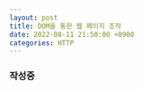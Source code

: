 ```yaml
---
layout: post
title: DOM을 통한 웹 페이지 조작
date: 2022-08-11 21:50:00 +0900
categories: HTTP
---
```

### 작성중